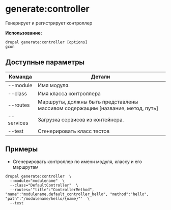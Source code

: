 # generate:controller
Генерирует и регистрирует контроллер

**Использование:**
```
drupal generate:controller [options]
gcon
```

## Доступные параметры
Команда | Детали
-------|-------------
--module | Имя модуля.
--class | Имя класса контроллера
--routes | Маршруты, должны быть представлены массивом содержащим [название, метод, путь]
--services | Загрузка сервисов из контейнера.
--test | Сгенерировать класс тестов

## Примеры
* Сгенерировать контроллер по имени модуля, классу и его маршрутам
```
drupal generate:controller  \
  --module="modulename"  \
  --class="DefaultController"  \
  --routes='"title":"ControllerMethod", "name":"modulename.default_controller_hello", "method":"hello", "path":"/modulename/hello/{name}"'  \
  --test
```
